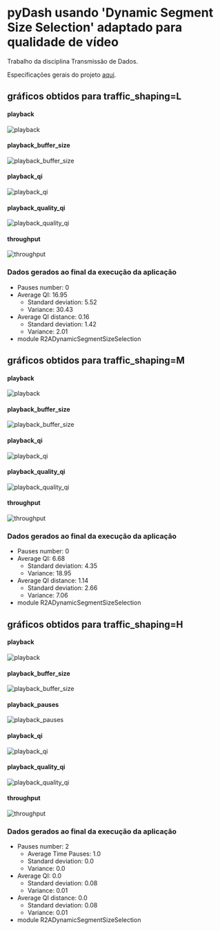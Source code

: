 # pyDash usando 'Dynamic Segment Size Selection' adaptado para qualidade de vídeo

Trabalho da disciplina Transmissão de Dados.

Especificações gerais do projeto [aqui](https://github.com/mfcaetano/pydash).

## gráficos obtidos para traffic_shaping=L

#### playback

![playback](https://user-images.githubusercontent.com/55243078/116580124-73e27780-a8e9-11eb-9ae4-39d9b28f2bc5.png)

#### playback_buffer_size

![playback_buffer_size](https://user-images.githubusercontent.com/55243078/116580139-7775fe80-a8e9-11eb-98ef-966e7625567c.png)

#### playback_qi

![playback_qi](https://user-images.githubusercontent.com/55243078/116580160-7a70ef00-a8e9-11eb-8ce9-ca7c8f83c31d.png)

#### playback_quality_qi

![playback_quality_qi](https://user-images.githubusercontent.com/55243078/116580171-7d6bdf80-a8e9-11eb-8fcf-3719652dfb98.png)

#### throughput

![throughput](https://user-images.githubusercontent.com/55243078/116580179-7f35a300-a8e9-11eb-91d3-05e6f8f52ef5.png)

### Dados gerados ao final da execução da aplicação
* Pauses number: 0
* Average QI: 16.95
  * Standard deviation: 5.52
  * Variance: 30.43
* Average QI distance: 0.16
  * Standard deviation: 1.42
  * Variance: 2.01
* module R2ADynamicSegmentSizeSelection

## gráficos obtidos para traffic_shaping=M

#### playback

![playback](https://user-images.githubusercontent.com/55243078/116580582-e2273a00-a8e9-11eb-936f-6cd73ca98abd.png)

#### playback_buffer_size

![playback_buffer_size](https://user-images.githubusercontent.com/55243078/116580655-f0755600-a8e9-11eb-818b-8fee3e445192.png)

#### playback_qi

![playback_qi](https://user-images.githubusercontent.com/55243078/116580674-f53a0a00-a8e9-11eb-97ca-0e6e7448b15b.png)

#### playback_quality_qi

![playback_quality_qi](https://user-images.githubusercontent.com/55243078/116580685-f9662780-a8e9-11eb-9ac0-96d89b1cf1c7.png)

#### throughput

![throughput](https://user-images.githubusercontent.com/55243078/116580698-fe2adb80-a8e9-11eb-9b3a-341e41ed82f3.png)


### Dados gerados ao final da execução da aplicação
* Pauses number: 0
* Average QI: 6.68
  * Standard deviation: 4.35
  * Variance: 18.95
* Average QI distance: 1.14
  * Standard deviation: 2.66
  * Variance: 7.06
* module R2ADynamicSegmentSizeSelection

## gráficos obtidos para traffic_shaping=H

#### playback

![playback](https://user-images.githubusercontent.com/55243078/116582027-50b8c780-a8eb-11eb-857d-f580210860c8.png)

#### playback_buffer_size

![playback_buffer_size](https://user-images.githubusercontent.com/55243078/116582040-531b2180-a8eb-11eb-9cb7-e6b58f1520be.png)

#### playback_pauses

![playback_pauses](https://user-images.githubusercontent.com/55243078/116582119-65955b00-a8eb-11eb-93b5-2f548a950231.png)

#### playback_qi

![playback_qi](https://user-images.githubusercontent.com/55243078/116582140-6d54ff80-a8eb-11eb-92fc-05ef1d3f46cb.png)

#### playback_quality_qi

![playback_quality_qi](https://user-images.githubusercontent.com/55243078/116582158-73e37700-a8eb-11eb-9825-4d20f3b9f3d5.png)

#### throughput

![throughput](https://user-images.githubusercontent.com/55243078/116582194-7cd44880-a8eb-11eb-8a74-b4b34b5984dd.png)

### Dados gerados ao final da execução da aplicação
* Pauses number: 2
  * Average Time Pauses: 1.0
  * Standard deviation: 0.0
  * Variance: 0.0
* Average QI: 0.0
  * Standard deviation: 0.08
  * Variance: 0.01
* Average QI distance: 0.0
  * Standard deviation: 0.08
  * Variance: 0.01
* module R2ADynamicSegmentSizeSelection

